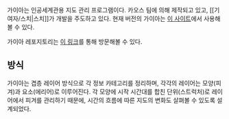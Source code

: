 가이아는 인공세계관용 지도 관리 프로그램이다. 카오스 팀에 의해 제작되고 있고, [[기여자/스치|스치]]가 개발을 주도하고 있다. 현재 버전의 가이아는 [이 사이트](https://sat.shtelo.org/gaia)에서 사용해볼 수 있다.

가이아 레포지토리는 [이 링크](https://github.com/zeli-b/gaia)를 통해 방문해볼 수 있다.
## 방식
가이아는 겹층 레이어 방식으로 각 정보 카테고리를 정리하며, 각각의 레이어는 모양(피겨)과 요소(에리어)로 이루어진다. 각 모양에 시작 시간대를 합친 단위(스트럭처)로 레이어에서 피겨를 관리하기 때문에, 시간의 흐름에 따른 지도의 변화도 살펴볼 수 있도록 설계되었다.